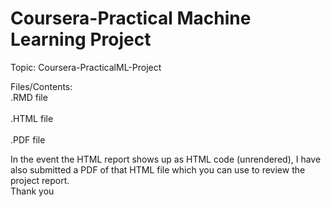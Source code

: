 # Coursera-Practical Machine Learning Project
Topic: Coursera-PracticalML-Project

Files/Contents: 
<br>.RMD file</br>
<br>.HTML file</br>
<br>.PDF file</br>

In the event the HTML report shows up as HTML code (unrendered), I have also submitted a PDF of that HTML file which you can use to review the project report. <br>Thank you</br>
